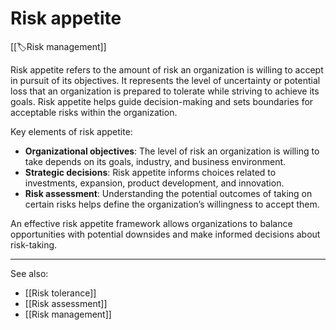 
# Risk appetite

[[🏷️Risk management]]

Risk appetite refers to the amount of risk an organization is willing to accept in pursuit of its objectives. It represents the level of uncertainty or potential loss that an organization is prepared to tolerate while striving to achieve its goals. Risk appetite helps guide decision-making and sets boundaries for acceptable risks within the organization.

Key elements of risk appetite:

- **Organizational objectives**: The level of risk an organization is willing to take depends on its goals, industry, and business environment.
- **Strategic decisions**: Risk appetite informs choices related to investments, expansion, product development, and innovation.
- **Risk assessment**: Understanding the potential outcomes of taking on certain risks helps define the organization’s willingness to accept them.

An effective risk appetite framework allows organizations to balance opportunities with potential downsides and make informed decisions about risk-taking.

---

See also:

- [[Risk tolerance]]
- [[Risk assessment]]
- [[Risk management]]